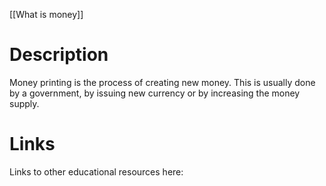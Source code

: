 [[What is money]]

# Description
  
Money printing is the process of creating new money. This is usually done by a government, by issuing new currency or by increasing the money supply.

# Links
Links to other educational resources here:
